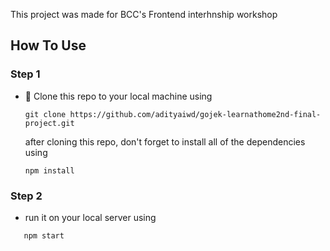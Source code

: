 This project was made for BCC's Frontend interhnship workshop

## How To Use

### Step 1

- 👯 Clone this repo to your local machine using 
  ```shell
  git clone https://github.com/adityaiwd/gojek-learnathome2nd-final-project.git
  ```
  after cloning this repo, don't forget to install all of the dependencies using
  ```shell
  npm install
  ```

### Step 2

- run it on your local server using
```shell
   npm start
```
